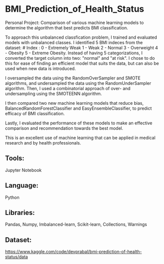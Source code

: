 # BMI_Prediction_of_Health_Status
Personal Project: Comparison of various machine learning models to determine the algorithm that best predicts BMI classification.

To approach this unbalanced classfication problem, I trained and evaluated models with unbalanced classes. I identified 5 BMI indeces from the dataset: # Index : 0 - Extremely Weak 1 - Weak 2 - Normal 3 - Overweight 4 - Obesity 5 - Extreme Obesity. Instead of having 5 categorizations, I converted the target column into two: "normal" and "at risk". I chose to do this for ease of finding an efficient model that suits the data, but can also be used when new data is introduced.

I oversampled the data using the RandomOverSampler and SMOTE algorithms, and undersampled the data using the RandomUnderSampler algorithm. Then, I used a combinatorial approach of over- and undersampling using the SMOTEENN algorithm. 

I then compared two new machine learning models that reduce bias, BalancedRandomForestClassifier and EasyEnsembleClassifier, to predict efficacy of BMI classification.

Lastly, I evaluated the performance of these models to make an effective comparison and recommendation towards the best model. 

This is an excellent use of machine learning that can be applied in medical research and by health professionals.


## Tools:

Jupyter Notebook

## Language:

Python

## Libraries:

Pandas, Numpy, Imbalanced-learn, Scikit-learn, Collections, Warnings 

## Dataset:

https://www.kaggle.com/code/devprabal/bmi-prediction-of-health-status/data
